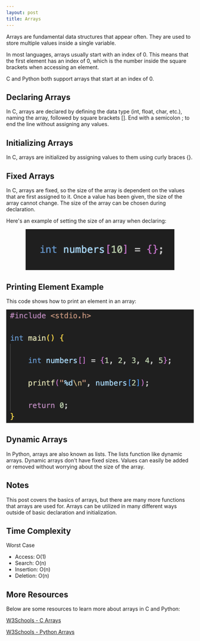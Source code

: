 ```yaml
---
layout: post
title: Arrays
---
```


Arrays are fundamental data structures that appear often. They are used to store multiple values inside a single variable. 

In most languages, arrays usually start with an index of 0. This means that the first element has an index of 0, which is the number inside the square brackets when accessing an element.

C and Python both support arrays that start at an index of 0. 

## Declaring Arrays
In C, arrays are declared by defining the data type (int, float, char, etc.), naming the array, followed by square brackets []. End with a semicolon ; to end the line without assigning any values.

## Initializing Arrays
In C, arrays are initialized by assigning values to them using curly braces {}.

## Fixed Arrays
In C, arrays are fixed, so the size of the array is dependent on the values that are first assigned to it. Once a value has been given, the size of the array cannot change. The size of the array can be chosen during declaration. 

Here's an example of setting the size of an array when declaring:
<p align="center">
<img width="400 height="300" src="assets/img/initializing-array-size.png">
</p>

## Printing Element Example
This code shows how to print an element in an array:

<p align="center">
<img width="600 height="400" src="/assets/img/Printing-array.png">
</p>

## Dynamic Arrays
In Python, arrays are also known as lists. The lists function like dynamic arrays. Dynamic arrays don't have fixed sizes. Values can easily be added or removed without worrying about the size of the array.

## Notes
This post covers the basics of arrays, but there are many more functions that arrays are used for. Arrays can be utilized in many different ways outside of basic declaration and initialization.

## Time Complexity
Worst Case
* Access: O(1)
* Search: O(n)
* Insertion: O(n)
* Deletion: O(n)

## More Resources
Below are some resources to learn more about arrays in C and Python:

[W3Schools - C Arrays](https://www.w3schools.com/c/c_arrays.php)

[W3Schools - Python Arrays](https://www.w3schools.com/python/python_arrays.asp)
